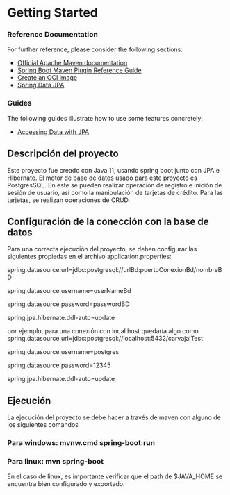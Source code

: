 # Getting Started

### Reference Documentation
For further reference, please consider the following sections:

* [Official Apache Maven documentation](https://maven.apache.org/guides/index.html)
* [Spring Boot Maven Plugin Reference Guide](https://docs.spring.io/spring-boot/docs/2.6.2/maven-plugin/reference/html/)
* [Create an OCI image](https://docs.spring.io/spring-boot/docs/2.6.2/maven-plugin/reference/html/#build-image)
* [Spring Data JPA](https://docs.spring.io/spring-boot/docs/2.6.2/reference/htmlsingle/#boot-features-jpa-and-spring-data)

### Guides
The following guides illustrate how to use some features concretely:

* [Accessing Data with JPA](https://spring.io/guides/gs/accessing-data-jpa/)

## Descripción del proyecto
Este proyecto fue creado con Java 11, usando spring boot junto con JPA e Hibernate. El motor de base de datos 
usado para este proyecto es PostgresSQL.
En este se pueden realizar operación de registro e inición de sesión de usuario, así como la manipulación de tarjetas
de crédito. Para las tarjetas, se realizan operaciones de CRUD.

## Configuración de la conección con la base de datos
Para una correcta ejecución del proyecto, se deben configurar las siguientes propiedas en el archivo
application.properties: 

spring.datasource.url=jdbc:postgresql://urlBd:puertoConexionBd/nombreBD

spring.datasource.username=userNameBd

spring.datasource.password=passwordBD

spring.jpa.hibernate.ddl-auto=update

por ejemplo, para una conexión con local host quedaría algo como 
spring.datasource.url=jdbc:postgresql://localhost:5432/carvajalTest

spring.datasource.username=postgres

spring.datasource.password=12345

spring.jpa.hibernate.ddl-auto=update

## Ejecución
 La ejecución del proyecto se debe hacer a través de maven con alguno de los siguientes comandos
  ### Para windows: mvnw.cmd spring-boot:run 
  ### Para linux: mvn spring-boot
  En el caso de linux, es importante verificar que el path de $JAVA_HOME se encuentra bien configurado y exportado.
